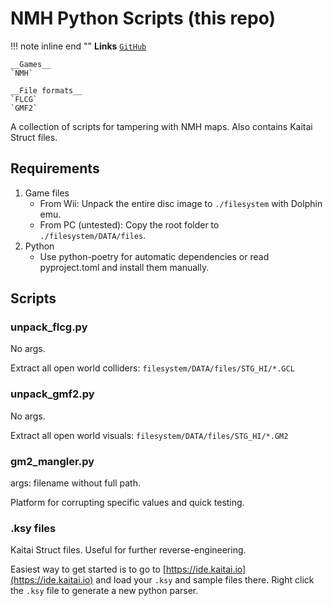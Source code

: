 # NMH Python Scripts (this repo)

!!! note inline end ""
    __Links__
    [`GitHub`](https://github.com/sevonj/nmh_reverse)
    
    __Games__
    `NMH`
    
    __File formats__
    `FLCG`
    `GMF2` 
    

A collection of scripts for tampering with NMH maps. Also contains Kaitai Struct files.

## Requirements
1. Game files
    - From Wii: Unpack the entire disc image to `./filesystem` with Dolphin emu.
    - From PC (untested): Copy the root folder to `./filesystem/DATA/files`.
1. Python
    - Use python-poetry for automatic dependencies or read pyproject.toml and install them manually.


## Scripts
### unpack_flcg.py
No args.

Extract all open world colliders: `filesystem/DATA/files/STG_HI/*.GCL`


### unpack_gmf2.py
No args.

Extract all open world visuals: `filesystem/DATA/files/STG_HI/*.GM2`

### gm2_mangler.py
args: filename without full path.

Platform for corrupting specific values and quick testing.

### .ksy files
Kaitai Struct files. Useful for further reverse-engineering.

Easiest way to get started is to go to [https://ide.kaitai.io](https://ide.kaitai.io) and load your `.ksy` and sample files there. Right click the `.ksy` file to generate a new python parser.